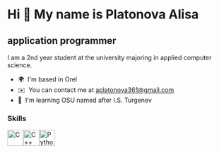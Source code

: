 Hi 👋 My name is Platonova Alisa
================================

application programmer
----------------------

I am a 2nd year student at the university majoring in applied computer science.

* 🌍  I'm based in Orel
* ✉️  You can contact me at [aplatonova361@gmail.com](mailto:aplatonova361@gmail.com)
* 🧠  I'm learning OSU named after I.S. Turgenev

### Skills


<p align="left">
<a href="https://docs.microsoft.com/en-us/cpp/?view=msvc-170" target="_blank" rel="noreferrer"><img src="https://raw.githubusercontent.com/danielcranney/readme-generator/main/public/icons/skills/c-colored.svg" width="36" height="36" alt="C" /></a><a href="https://docs.microsoft.com/en-us/cpp/?view=msvc-170" target="_blank" rel="noreferrer"><img src="https://raw.githubusercontent.com/danielcranney/readme-generator/main/public/icons/skills/cplusplus-colored.svg" width="36" height="36" alt="C++" /></a><a href="https://www.python.org/" target="_blank" rel="noreferrer"><img src="https://raw.githubusercontent.com/danielcranney/readme-generator/main/public/icons/skills/python-colored.svg" width="36" height="36" alt="Python" /></a>
</p>

